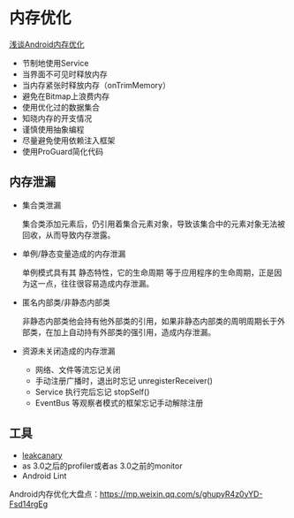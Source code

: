 # 内存优化

[浅谈Android内存优化](https://juejin.im/post/5c978bc4e51d45101a372077)

* 节制地使用Service
* 当界面不可见时释放内存
* 当内存紧张时释放内存（onTrimMemory）
* 避免在Bitmap上浪费内存
* 使用优化过的数据集合
* 知晓内存的开支情况
* 谨慎使用抽象编程
* 尽量避免使用依赖注入框架
* 使用ProGuard简化代码

## 内存泄漏

* 集合类泄漏

    集合类添加元素后，仍引用着集合元素对象，导致该集合中的元素对象无法被回收，从而导致内存泄露。

* 单例/静态变量造成的内存泄漏

    单例模式具有其 静态特性，它的生命周期 等于应用程序的生命周期，正是因为这一点，往往很容易造成内存泄漏。

* 匿名内部类/非静态内部类

    非静态内部类他会持有他外部类的引用，如果非静态内部类的周明周期长于外部类，在加上自动持有外部类的强引用，造成内存泄漏。

* 资源未关闭造成的内存泄漏

    * 网络、文件等流忘记关闭
    * 手动注册广播时，退出时忘记 unregisterReceiver()
    * Service 执行完后忘记 stopSelf()
    * EventBus 等观察者模式的框架忘记手动解除注册

## 工具

* [leakcanary](https://github.com/square/leakcanary)
* as 3.0之后的profiler或者as 3.0之前的monitor
* Android Lint

Android内存优化大盘点：https://mp.weixin.qq.com/s/ghupyR4z0yYD-Fsd14rgEg